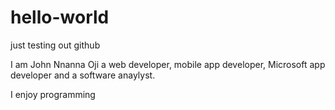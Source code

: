 # hello-world
just testing out github

I am John Nnanna Oji a web developer, mobile app developer, Microsoft app developer and a software anaylyst.

I enjoy programming
